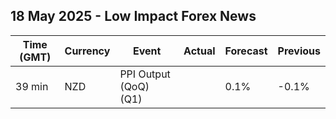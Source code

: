 ## 18 May 2025 - Low Impact Forex News

| Time (GMT) | Currency | Event | Actual | Forecast | Previous |
|------|----------|-------|--------|----------|----------|
| 39 min | NZD | PPI Output (QoQ) (Q1) |  | 0.1% | -0.1% |
